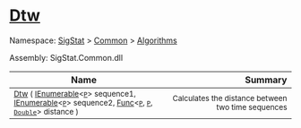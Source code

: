 # [Dtw](./DtwPy-100664152.md)

Namespace: [SigStat]() > [Common](./../../README.md) > [Algorithms](./../README.md)

Assembly: SigStat.Common.dll

| Name | Summary  |
| ------| -----------:|
| <sub>[Dtw](./DtwPy-100664152.md) ( [IEnumerable](https://docs.microsoft.com/en-us/dotnet/api/System.Collections.Ienumerable)\<[`P`](./DtwPy-100664152.md)> sequence1, [IEnumerable](https://docs.microsoft.com/en-us/dotnet/api/System.Collections.Ienumerable)\<[`P`](./DtwPy-100664152.md)> sequence2, [Func](https://docs.microsoft.com/en-us/dotnet/api/System.Func-3)\<[`P`](./DtwPy-100664152.md), [`P`](./DtwPy-100664152.md), [`Double`](https://docs.microsoft.com/en-us/dotnet/api/System.Double)> distance )</sub> | <img width=225/><sub>Calculates the distance between two time sequences</sub>
